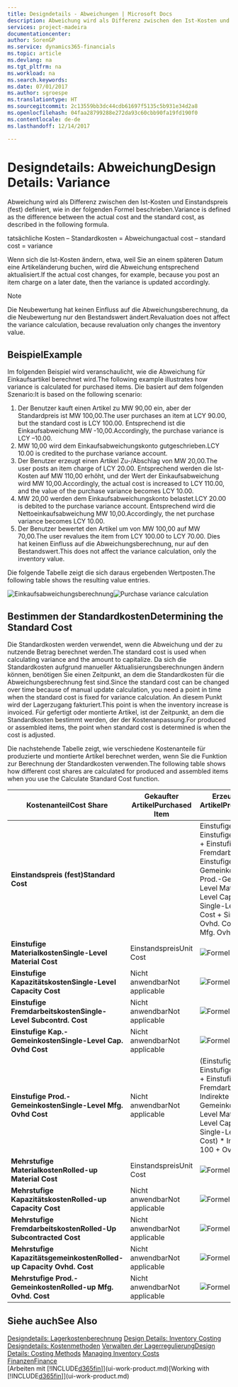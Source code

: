 ```yaml
---
title: Designdetails - Abweichungen | Microsoft Docs
description: Abweichung wird als Differenz zwischen den Ist-Kosten und Einstandspreis (fest) definiert, wie in der folgenden Formel beschrieben.
services: project-madeira
documentationcenter: 
author: SorenGP
ms.service: dynamics365-financials
ms.topic: article
ms.devlang: na
ms.tgt_pltfrm: na
ms.workload: na
ms.search.keywords: 
ms.date: 07/01/2017
ms.author: sgroespe
ms.translationtype: HT
ms.sourcegitcommit: 2c13559bb3dc44cdb61697f5135c5b931e34d2a8
ms.openlocfilehash: 04faa28799288e272da93c60cbb90fa19fd190f0
ms.contentlocale: de-de
ms.lasthandoff: 12/14/2017

---
```

# <a name="design-details-variance"></a><span data-ttu-id="d2cfd-103">Designdetails: Abweichung</span><span class="sxs-lookup"><span data-stu-id="d2cfd-103">Design Details: Variance</span></span>
<span data-ttu-id="d2cfd-104">Abweichung wird als Differenz zwischen den Ist-Kosten und Einstandspreis (fest) definiert, wie in der folgenden Formel beschrieben.</span><span class="sxs-lookup"><span data-stu-id="d2cfd-104">Variance is defined as the difference between the actual cost and the standard cost, as described in the following formula.</span></span>  

 <span data-ttu-id="d2cfd-105">tatsächliche Kosten – Standardkosten = Abweichung</span><span class="sxs-lookup"><span data-stu-id="d2cfd-105">actual cost – standard cost = variance</span></span>  

 <span data-ttu-id="d2cfd-106">Wenn sich die Ist-Kosten ändern, etwa, weil Sie an einem späteren Datum eine Artikeländerung buchen, wird die Abweichung entsprechend aktualisiert.</span><span class="sxs-lookup"><span data-stu-id="d2cfd-106">If the actual cost changes, for example, because you post an item charge on a later date, then the variance is updated accordingly.</span></span>  

> [!NOTE]  
>  <span data-ttu-id="d2cfd-107">Die Neubewertung hat keinen Einfluss auf die Abweichungsberechnung, da die Neubewertung nur den Bestandswert ändert.</span><span class="sxs-lookup"><span data-stu-id="d2cfd-107">Revaluation does not affect the variance calculation, because revaluation only changes the inventory value.</span></span>  

## <a name="example"></a><span data-ttu-id="d2cfd-108">Beispiel</span><span class="sxs-lookup"><span data-stu-id="d2cfd-108">Example</span></span>  
 <span data-ttu-id="d2cfd-109">Im folgenden Beispiel wird veranschaulicht, wie die Abweichung für Einkaufsartikel berechnet wird.</span><span class="sxs-lookup"><span data-stu-id="d2cfd-109">The following example illustrates how variance is calculated for purchased items.</span></span> <span data-ttu-id="d2cfd-110">Die basiert auf dem folgenden Szenario:</span><span class="sxs-lookup"><span data-stu-id="d2cfd-110">It is based on the following scenario:</span></span>  

1.  <span data-ttu-id="d2cfd-111">Der Benutzer kauft einen Artikel zu MW 90,00 ein, aber der Standardpreis ist MW 100,00.</span><span class="sxs-lookup"><span data-stu-id="d2cfd-111">The user purchases an item at LCY 90.00, but the standard cost is LCY 100.00.</span></span> <span data-ttu-id="d2cfd-112">Entsprechend ist die Einkaufsabweichung MW -10,00.</span><span class="sxs-lookup"><span data-stu-id="d2cfd-112">Accordingly, the purchase variance is LCY –10.00.</span></span>  
2.  <span data-ttu-id="d2cfd-113">MW 10,00 wird dem Einkaufsabweichungskonto gutgeschrieben.</span><span class="sxs-lookup"><span data-stu-id="d2cfd-113">LCY 10.00 is credited to the purchase variance account.</span></span>  
3.  <span data-ttu-id="d2cfd-114">Der Benutzer erzeugt einen Artikel Zu-/Abschlag von MW 20,00.</span><span class="sxs-lookup"><span data-stu-id="d2cfd-114">The user posts an item charge of LCY 20.00.</span></span> <span data-ttu-id="d2cfd-115">Entsprechend werden die Ist-Kosten auf MW 110,00 erhöht, und der Wert der Einkaufsabweichung wird MW 10,00.</span><span class="sxs-lookup"><span data-stu-id="d2cfd-115">Accordingly, the actual cost is increased to LCY 110.00, and the value of the purchase variance becomes LCY 10.00.</span></span>  
4.  <span data-ttu-id="d2cfd-116">MW 20,00 werden dem Einkaufsabweichungskonto belastet.</span><span class="sxs-lookup"><span data-stu-id="d2cfd-116">LCY 20.00 is debited to the purchase variance account.</span></span> <span data-ttu-id="d2cfd-117">Entsprechend wird die Nettoeinkaufsabweichung MW 10,00.</span><span class="sxs-lookup"><span data-stu-id="d2cfd-117">Accordingly, the net purchase variance becomes LCY 10.00.</span></span>  
5.  <span data-ttu-id="d2cfd-118">Der Benutzer bewertet den Artikel um von MW 100,00 auf MW 70,00.</span><span class="sxs-lookup"><span data-stu-id="d2cfd-118">The user revalues the item from LCY 100.00 to LCY 70.00.</span></span> <span data-ttu-id="d2cfd-119">Dies hat keinen Einfluss auf die Abweichungsberechnung, nur auf den Bestandswert.</span><span class="sxs-lookup"><span data-stu-id="d2cfd-119">This does not affect the variance calculation, only the inventory value.</span></span>  

 <span data-ttu-id="d2cfd-120">Die folgende Tabelle zeigt die sich daraus ergebenden Wertposten.</span><span class="sxs-lookup"><span data-stu-id="d2cfd-120">The following table shows the resulting value entries.</span></span>  

 <span data-ttu-id="d2cfd-121">![Einkaufsabweichungsberechnung](media/design_details_inventory_costing_11_purchase_variance.png "design_details_inventory_costing_11_purchase_variance")</span><span class="sxs-lookup"><span data-stu-id="d2cfd-121">![Purchase variance calculation](media/design_details_inventory_costing_11_purchase_variance.png "design_details_inventory_costing_11_purchase_variance")</span></span>  

## <a name="determining-the-standard-cost"></a><span data-ttu-id="d2cfd-122">Bestimmen der Standardkosten</span><span class="sxs-lookup"><span data-stu-id="d2cfd-122">Determining the Standard Cost</span></span>  
 <span data-ttu-id="d2cfd-123">Die Standardkosten werden verwendet, wenn die Abweichung und der zu nutzende Betrag berechnet werden.</span><span class="sxs-lookup"><span data-stu-id="d2cfd-123">The standard cost is used when calculating variance and the amount to capitalize.</span></span> <span data-ttu-id="d2cfd-124">Da sich die Standardkosten aufgrund manueller Aktualisierungsberechnungen ändern können, benötigen Sie einen Zeitpunkt, an dem die Standardkosten für die Abweichungsberechnung fest sind.</span><span class="sxs-lookup"><span data-stu-id="d2cfd-124">Since the standard cost can be changed over time because of manual update calculation, you need a point in time when the standard cost is fixed for variance calculation.</span></span> <span data-ttu-id="d2cfd-125">An diesem Punkt wird der Lagerzugang fakturiert.</span><span class="sxs-lookup"><span data-stu-id="d2cfd-125">This point is when the inventory increase is invoiced.</span></span> <span data-ttu-id="d2cfd-126">Für gefertigt oder montierte Artikel, ist der Zeitpunkt, an dem die Standardkosten bestimmt werden, der der Kostenanpassung.</span><span class="sxs-lookup"><span data-stu-id="d2cfd-126">For produced or assembled items, the point when standard cost is determined is when the cost is adjusted.</span></span>  

 <span data-ttu-id="d2cfd-127">Die nachstehende Tabelle zeigt, wie verschiedene Kostenanteile für produzierte und montierte Artikel berechnet werden, wenn Sie die Funktion zur Berechnung der Standardkosten verwenden.</span><span class="sxs-lookup"><span data-stu-id="d2cfd-127">The following table shows how different cost shares are calculated for produced and assembled items when you use the Calculate Standard Cost function.</span></span>  

|<span data-ttu-id="d2cfd-128">Kostenanteil</span><span class="sxs-lookup"><span data-stu-id="d2cfd-128">Cost Share</span></span>|<span data-ttu-id="d2cfd-129">Gekaufter Artikel</span><span class="sxs-lookup"><span data-stu-id="d2cfd-129">Purchased Item</span></span>|<span data-ttu-id="d2cfd-130">Erzeugter/Montierter Artikel</span><span class="sxs-lookup"><span data-stu-id="d2cfd-130">Produced/Assembled Item</span></span>|  
|----------------|--------------------|------------------------------|  
|<span data-ttu-id="d2cfd-131">**Einstandspreis (fest)**</span><span class="sxs-lookup"><span data-stu-id="d2cfd-131">**Standard Cost**</span></span>||<span data-ttu-id="d2cfd-132">Einstufige Materialkosten + Einstufige Kapazitätskosten + Einstufige Fremdarbeitskosten + Einstufige Kap.-Gemeinkosten + Einstufige Prod.-Gemeinkosten</span><span class="sxs-lookup"><span data-stu-id="d2cfd-132">Single-Level Material Cost + Single-Level Capacity Cost + Single-Level Subcontrd. Cost + Single-Level Cap. Ovhd. Cost + Single-Level Mfg. Ovhd. Cost</span></span>|  
|<span data-ttu-id="d2cfd-133">**Einstufige Materialkosten**</span><span class="sxs-lookup"><span data-stu-id="d2cfd-133">**Single-Level Material Cost**</span></span>|<span data-ttu-id="d2cfd-134">Einstandspreis</span><span class="sxs-lookup"><span data-stu-id="d2cfd-134">Unit Cost</span></span>|<span data-ttu-id="d2cfd-135">![Formel 1](media/design_details_inventory_costing_11_equation_1.png "design_details_inventory_costing_11_equation_1")</span><span class="sxs-lookup"><span data-stu-id="d2cfd-135">![Equation 1](media/design_details_inventory_costing_11_equation_1.png "design_details_inventory_costing_11_equation_1")</span></span>|  
|<span data-ttu-id="d2cfd-136">**Einstufige Kapazitätskosten**</span><span class="sxs-lookup"><span data-stu-id="d2cfd-136">**Single-Level Capacity Cost**</span></span>|<span data-ttu-id="d2cfd-137">Nicht anwendbar</span><span class="sxs-lookup"><span data-stu-id="d2cfd-137">Not applicable</span></span>|<span data-ttu-id="d2cfd-138">![Formel 2](media/design_details_inventory_costing_11_equation_2.png "design_details_inventory_costing_11_equation_2")</span><span class="sxs-lookup"><span data-stu-id="d2cfd-138">![Equation 2](media/design_details_inventory_costing_11_equation_2.png "design_details_inventory_costing_11_equation_2")</span></span>|  
|<span data-ttu-id="d2cfd-139">**Einstufige Fremdarbeitskosten**</span><span class="sxs-lookup"><span data-stu-id="d2cfd-139">**Single-Level Subcontrd. Cost**</span></span>|<span data-ttu-id="d2cfd-140">Nicht anwendbar</span><span class="sxs-lookup"><span data-stu-id="d2cfd-140">Not applicable</span></span>|<span data-ttu-id="d2cfd-141">![Formel 3](media/design_details_inventory_costing_11_equation_3.png "design_details_inventory_costing_11_equation_3")</span><span class="sxs-lookup"><span data-stu-id="d2cfd-141">![Equation 3](media/design_details_inventory_costing_11_equation_3.png "design_details_inventory_costing_11_equation_3")</span></span>|  
|<span data-ttu-id="d2cfd-142">**Einstufige Kap.-Gemeinkosten**</span><span class="sxs-lookup"><span data-stu-id="d2cfd-142">**Single-Level Cap. Ovhd Cost**</span></span>|<span data-ttu-id="d2cfd-143">Nicht anwendbar</span><span class="sxs-lookup"><span data-stu-id="d2cfd-143">Not applicable</span></span>|<span data-ttu-id="d2cfd-144">![Formel 4](media/design_details_inventory_costing_11_equation_4.png "design_details_inventory_costing_11_equation_4")</span><span class="sxs-lookup"><span data-stu-id="d2cfd-144">![Equation 4](media/design_details_inventory_costing_11_equation_4.png "design_details_inventory_costing_11_equation_4")</span></span>|  
|<span data-ttu-id="d2cfd-145">**Einstufige Prod.-Gemeinkosten**</span><span class="sxs-lookup"><span data-stu-id="d2cfd-145">**Single-Level Mfg. Ovhd Cost**</span></span>|<span data-ttu-id="d2cfd-146">Nicht anwendbar</span><span class="sxs-lookup"><span data-stu-id="d2cfd-146">Not applicable</span></span>|<span data-ttu-id="d2cfd-147">(Einstufige Materialkosten + Einstufige Kapazitätskosten + Einstufige Fremdarbeitskosten) \* Indirekte Kosten %/100 + Gemeinkostensatz</span><span class="sxs-lookup"><span data-stu-id="d2cfd-147">(Single-Level Material Cost + Single-Level Capacity Cost + Single-Level Subcontrd. Cost) \* Indirect Cost % / 100 + Overhead Rate</span></span>|  
|<span data-ttu-id="d2cfd-148">**Mehrstufige Materialkosten**</span><span class="sxs-lookup"><span data-stu-id="d2cfd-148">**Rolled-up Material Cost**</span></span>|<span data-ttu-id="d2cfd-149">Einstandspreis</span><span class="sxs-lookup"><span data-stu-id="d2cfd-149">Unit Cost</span></span>|<span data-ttu-id="d2cfd-150">![Formel 5](media/design_details_inventory_costing_11_equation_5.png "design_details_inventory_costing_11_equation_5")</span><span class="sxs-lookup"><span data-stu-id="d2cfd-150">![Equation 5](media/design_details_inventory_costing_11_equation_5.png "design_details_inventory_costing_11_equation_5")</span></span>|  
|<span data-ttu-id="d2cfd-151">**Mehrstufige Kapazitätskosten**</span><span class="sxs-lookup"><span data-stu-id="d2cfd-151">**Rolled-up Capacity Cost**</span></span>|<span data-ttu-id="d2cfd-152">Nicht anwendbar</span><span class="sxs-lookup"><span data-stu-id="d2cfd-152">Not applicable</span></span>|<span data-ttu-id="d2cfd-153">![Formel 6](media/design_details_inventory_costing_11_equation_6.png "design_details_inventory_costing_11_equation_6")</span><span class="sxs-lookup"><span data-stu-id="d2cfd-153">![Equation 6](media/design_details_inventory_costing_11_equation_6.png "design_details_inventory_costing_11_equation_6")</span></span>|  
|<span data-ttu-id="d2cfd-154">**Mehrstufige Fremdarbeitskosten**</span><span class="sxs-lookup"><span data-stu-id="d2cfd-154">**Rolled-Up Subcontracted Cost**</span></span>|<span data-ttu-id="d2cfd-155">Nicht anwendbar</span><span class="sxs-lookup"><span data-stu-id="d2cfd-155">Not applicable</span></span>|<span data-ttu-id="d2cfd-156">![Formel 7](media/design_details_inventory_costing_11_equation_7.png "design_details_inventory_costing_11_equation_7")</span><span class="sxs-lookup"><span data-stu-id="d2cfd-156">![Equation 7](media/design_details_inventory_costing_11_equation_7.png "design_details_inventory_costing_11_equation_7")</span></span>|  
|<span data-ttu-id="d2cfd-157">**Mehrstufige Kapazitätsgemeinkosten**</span><span class="sxs-lookup"><span data-stu-id="d2cfd-157">**Rolled-up Capacity Ovhd. Cost**</span></span>|<span data-ttu-id="d2cfd-158">Nicht anwendbar</span><span class="sxs-lookup"><span data-stu-id="d2cfd-158">Not applicable</span></span>|<span data-ttu-id="d2cfd-159">![Formel 8](media/design_details_inventory_costing_11_equation_8.png "design_details_inventory_costing_11_equation_8")</span><span class="sxs-lookup"><span data-stu-id="d2cfd-159">![Equation 8](media/design_details_inventory_costing_11_equation_8.png "design_details_inventory_costing_11_equation_8")</span></span>|  
|<span data-ttu-id="d2cfd-160">**Mehrstufige Prod.-Gemeinkosten**</span><span class="sxs-lookup"><span data-stu-id="d2cfd-160">**Rolled-up Mfg. Ovhd. Cost**</span></span>|<span data-ttu-id="d2cfd-161">Nicht anwendbar</span><span class="sxs-lookup"><span data-stu-id="d2cfd-161">Not applicable</span></span>|<span data-ttu-id="d2cfd-162">![Formel 9](media/design_details_inventory_costing_11_equation_9.png "design_details_inventory_costing_11_equation_9")</span><span class="sxs-lookup"><span data-stu-id="d2cfd-162">![Equation 9](media/design_details_inventory_costing_11_equation_9.png "design_details_inventory_costing_11_equation_9")</span></span>|  

## <a name="see-also"></a><span data-ttu-id="d2cfd-163">Siehe auch</span><span class="sxs-lookup"><span data-stu-id="d2cfd-163">See Also</span></span>  
 <span data-ttu-id="d2cfd-164">[Designdetails: Lagerkostenberechnung](design-details-inventory-costing.md) </span><span class="sxs-lookup"><span data-stu-id="d2cfd-164">[Design Details: Inventory Costing](design-details-inventory-costing.md) </span></span>  
 <span data-ttu-id="d2cfd-165">[Designdetails: Kostenmethoden](design-details-costing-methods.md) [Verwalten der Lagerregulierung](finance-manage-inventory-costs.md)</span><span class="sxs-lookup"><span data-stu-id="d2cfd-165">[Design Details: Costing Methods](design-details-costing-methods.md) [Managing Inventory Costs](finance-manage-inventory-costs.md)</span></span>  
 [<span data-ttu-id="d2cfd-166">Finanzen</span><span class="sxs-lookup"><span data-stu-id="d2cfd-166">Finance</span></span>](finance.md)  
 <span data-ttu-id="d2cfd-167">[Arbeiten mit [!INCLUDE[d365fin](includes/d365fin_md.md)]](ui-work-product.md)</span><span class="sxs-lookup"><span data-stu-id="d2cfd-167">[Working with [!INCLUDE[d365fin](includes/d365fin_md.md)]](ui-work-product.md)</span></span>

